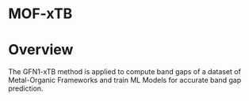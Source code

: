 # MOF-xTB

# Overview

 The GFN1-xTB method is applied to compute band gaps of a dataset of Metal-Organic Frameworks and train ML Models for accurate band gap prediction.
